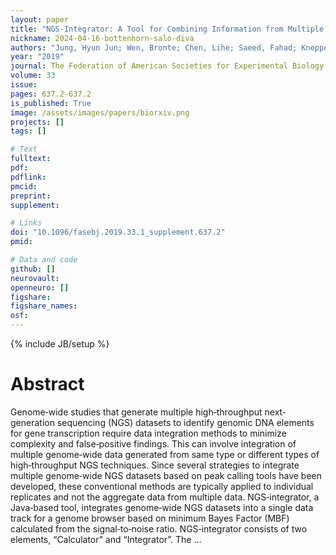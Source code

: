 ```yaml
---
layout: paper
title: "NGS‐Integrator: A Tool for Combining Information from Multiple Genome‐Wide NGS Data Tracks Using Minimum Bayes Factors"
nickname: 2024-04-16-bottenhorn-salo-diva
authors: "Jung, Hyun Jun; Wen, Bronte; Chen, Lihe; Saeed, Fahad; Knepper, Mark A; "
year: "2019"
journal: The Federation of American Societies for Experimental Biology
volume: 33
issue:
pages: 637.2-637.2
is_published: True
image: /assets/images/papers/biorxiv.png
projects: []
tags: []

# Text
fulltext:
pdf:
pdflink:
pmcid:
preprint: 
supplement:

# Links
doi: "10.1096/fasebj.2019.33.1_supplement.637.2"
pmid:

# Data and code
github: []
neurovault:
openneuro: []
figshare:
figshare_names:
osf:
---
```

{% include JB/setup %}

# Abstract

Genome‐wide studies that generate multiple high‐throughput next‐generation sequencing (NGS) datasets to identify genomic DNA elements for gene transcription require data integration methods to minimize complexity and false‐positive findings. This can involve integration of multiple genome‐wide data generated from same type or different types of high‐throughput NGS techniques. Since several strategies to integrate multiple genome‐wide NGS datasets based on peak calling tools have been developed, these conventional methods are typically applied to individual replicates and not the aggregate data from multiple data. NGS‐integrator, a Java‐based tool, integrates genome‐wide NGS datasets into a single data track for a genome browser based on minimum Bayes Factor (MBF) calculated from the signal‐to‐noise ratio. NGS‐integrator consists of two elements, “Calculator” and “Integrator”. The …
